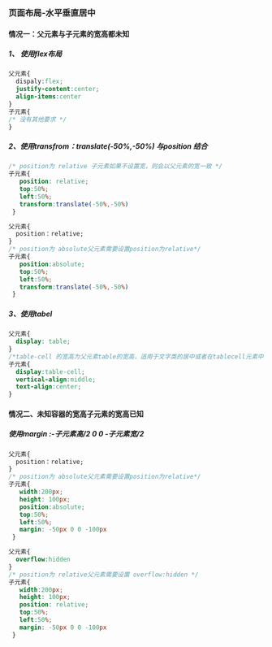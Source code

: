 ### 页面布局-水平垂直居中
#### 情况一：父元素与子元素的宽高都未知
##### 1、 使用flex布局

```css
父元素{
  dispaly:flex;
  justify-content:center;
  align-items:center  
}
子元素{
/* 没有其他要求 */
}
```
##### 2、使用transfrom：translate(-50%,-50%) 与position 结合
```css
/* position为 relative 子元素如果不设置宽，则会以父元素的宽一致 */
子元素{
   position: relative;
   top:50%;
   left:50%;
   transform:translate(-50%,-50%)
 }
```
``` css
父元素{
  position：relative;
}
/* position为 absolute父元素需要设置position为relative*/
子元素{
   position:absolute;
   top:50%;
   left:50%;
   transform:translate(-50%,-50%)
 }
```
##### 3、使用tabel 
``` css
父元素{
  display: table;
}
/*table-cell 的宽高为父元素table的宽高，适用于文字类的居中或者在tablecell元素中嵌套一个display：inline-block 的元素 */
子元素{
  display:table-cell;
  vertical-align:middle;
  text-align:center;
}
```
#### 情况二、未知容器的宽高子元素的宽高已知
##### 使用margin :-子元素高/2 0 0 -子元素宽/2
``` css
父元素{
  position：relative;
}
/* position为 absolute父元素需要设置position为relative*/
子元素{
   width:200px;
   height: 100px;
   position:absolute;
   top:50%;
   left:50%;
   margin: -50px 0 0 -100px
 }
```
``` css
父元素{
  overflow:hidden
}
/* position为 relative父元素需要设置 overflow:hidden */
子元素{
   width:200px;
   height: 100px;
   position: relative;
   top:50%;
   left:50%;
   margin: -50px 0 0 -100px
 }
```